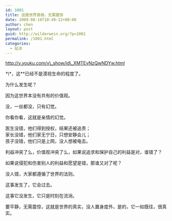 ```yaml
---
id: 1001
title: 这是世界真相，无需震惊
date: 2009-08-16T10:49:12+00:00
author: chen
layout: post
guid: http://wilderwein.org/?p=1001
permalink: /1001.html
categories:
  - 扯淡
---
```

http://v.youku.com/v\_show/id\_XMTEyNzQwNDYw.html

*\*\\*\*，这\*\*已经不是漠视生命的程度了。

为什么发生呢？

因为这世界本没有共有的价值观。

没，一丝都没，只有幻觉。

你看你看，这就是亲情的幻觉。

医生没错，他们得到授权，结果还被追责；  
家长没错，他们家无宁日，只想安静会儿；  
孩子没错，他们只是上网，没人想被电击。

利益冲突了么，价值观冲突了么，如果说追求和保护自己的利益是对，谁错了？

如果说侵犯和伤害别人的利益和愿望是错，那谁又对了呢？

没人错，大家都遵循了世界的法则。

这事发生了，它会过去。

这事它没发生，它只是时刻在流淌。

要平静，无需震惊，这就是世界的真实，没人置身度外，是的，它一如既往，很真实。